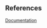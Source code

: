 ## References

[Documentation](https://bitburner.readthedocs.io/en/latest/guidesandtips/gettingstartedguideforbeginnerprogrammers.html)